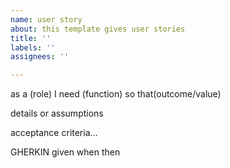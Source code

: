 ```yaml
---
name: user story
about: this template gives user stories
title: ''
labels: ''
assignees: ''

---
```


as a (role)
I need (function)
so that(outcome/value)


details or assumptions

acceptance criteria...

GHERKIN 
given
when
then

